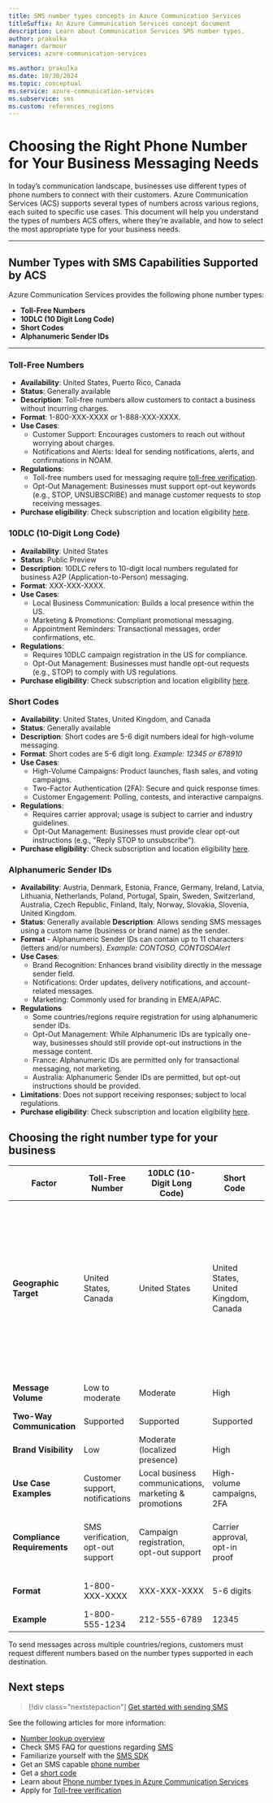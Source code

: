 ```yaml
---
title: SMS number types concepts in Azure Communication Services
titleSuffix: An Azure Communication Services concept document
description: Learn about Communication Services SMS number types.
author: prakulka
manager: darmour
services: azure-communication-services

ms.author: prakulka
ms.date: 10/30/2024
ms.topic: conceptual
ms.service: azure-communication-services
ms.subservice: sms
ms.custom: references_regions
---
```


# Choosing the Right Phone Number for Your Business Messaging Needs

In today’s communication landscape, businesses use different types of phone numbers to connect with their customers. Azure Communication Services (ACS) supports several types of numbers across various regions, each suited to specific use cases. This document will help you understand the types of numbers ACS offers, where they’re available, and how to select the most appropriate type for your business needs.

---

## Number Types with SMS Capabilities Supported by ACS

Azure Communication Services provides the following phone number types:

- **Toll-Free Numbers** 
- **10DLC (10 Digit Long Code)** 
- **Short Codes**
- **Alphanumeric Sender IDs**

---

### Toll-Free Numbers

- **Availability**: United States, Puerto Rico, Canada
- **Status**: Generally available
- **Description**: Toll-free numbers allow customers to contact a business without incurring charges.
- **Format**: 1-800-XXX-XXXX or 1-888-XXX-XXXX.
- **Use Cases**:
  - Customer Support: Encourages customers to reach out without worrying about charges.
   - Notifications and Alerts: Ideal for sending notifications, alerts, and confirmations in NOAM.
- **Regulations**:
  - Toll-free numbers used for messaging require [toll-free verification](../.././quickstarts/sms/apply-for-toll-free-verification.md).
  - Opt-Out Management: Businesses must support opt-out keywords (e.g., STOP, UNSUBSCRIBE) and manage customer requests to stop receiving messages.
- **Purchase eligibility**: Check subscription and location eligibility [here](../numbers/sub-eligibility-number-capability.md).

### 10DLC (10-Digit Long Code)

- **Availability**: United States
- **Status**: Public Preview
- **Description**: 10DLC refers to 10-digit local numbers regulated for business A2P (Application-to-Person) messaging.
- **Format**: XXX-XXX-XXXX.
- **Use Cases**:
   - Local Business Communication: Builds a local presence within the US.
   - Marketing & Promotions: Compliant promotional messaging.
   - Appointment Reminders: Transactional messages, order confirmations, etc.
- **Regulations**:
  - Requires 10DLC campaign registration in the US for compliance.
  - Opt-Out Management: Businesses must handle opt-out requests (e.g., STOP) to comply with US regulations.
- **Purchase eligibility**: Check subscription and location eligibility [here](../numbers/sub-eligibility-number-capability.md).

### Short Codes

- **Availability**: United States, United Kingdom, and Canada
- **Status**: Generally available
- **Description**: Short codes are 5-6 digit numbers ideal for high-volume messaging.
- **Format**: Short codes are 5-6 digit long. *Example: 12345 or 678910*
- **Use Cases**:
   - High-Volume Campaigns: Product launches, flash sales, and voting campaigns.
   - Two-Factor Authentication (2FA): Secure and quick response times.
   - Customer Engagement: Polling, contests, and interactive campaigns.
- **Regulations**:
  - Requires carrier approval; usage is subject to carrier and industry guidelines.
  - Opt-Out Management: Businesses must provide clear opt-out instructions (e.g., "Reply STOP to unsubscribe").
- **Purchase eligibility**: Check subscription and location eligibility [here](../numbers/sub-eligibility-number-capability.md).


### Alphanumeric Sender IDs
- **Availability**: Austria, Denmark, Estonia, France, Germany, Ireland, Latvia, Lithuania, Netherlands, Poland,
             Portugal, Spain, Sweden, Switzerland, Australia, Czech Republic, Finland, Italy, Norway,
              Slovakia, Slovenia, United Kingdom.
- **Status**: Generally available
 **Description**: Allows sending SMS messages using a custom name (business or brand name) as the sender.
- **Format** - Alphanumeric Sender IDs can contain up to 11 characters (letters and/or numbers). *Example: CONTOSO, CONTOSOAlert*
- **Use Cases**:
   - Brand Recognition: Enhances brand visibility directly in the message sender field.
   - Notifications: Order updates, delivery notifications, and account-related messages.
   - Marketing: Commonly used for branding in EMEA/APAC.
- **Regulations**
  - Some countries/regions require registration for using alphanumeric sender IDs.
  - Opt-Out Management: While Alphanumeric IDs are typically one-way, businesses should still provide opt-out instructions in the message content.
  - France: Alphanumeric IDs are permitted only for transactional messaging, not marketing.
  - Australia: Alphanumeric Sender IDs are permitted, but opt-out instructions should be provided.
- **Limitations**: Does not support receiving responses; subject to local regulations.
- **Purchase eligibility**: Check subscription and location eligibility [here](../numbers/sub-eligibility-number-capability.md).

## Choosing the right number type for your business

| **Factor**                   | **Toll-Free Number**                | **10DLC** (10-Digit Long Code)      | **Short Code**                     | **Alphanumeric Sender ID**                   |
|------------------------------|-------------------------------------|-------------------------------------|------------------------------------|----------------------------------------------|
| **Geographic Target**        | United States, Canada              | United States                       | United States, United Kingdom, Canada | Austria, Denmark, Estonia, France, Germany, Ireland, Latvia, Lithuania, Netherlands, Poland, Portugal, Spain, Sweden, Switzerland, Australia, Czech Republic, Finland, Italy, Norway, Slovakia, Slovenia, United Kingdom |
| **Message Volume**           | Low to moderate                    | Moderate                            | High                               | Moderate (for one-way notifications)        |
| **Two-Way Communication**    | Supported                          | Supported                           | Supported                      | Not Supported (one-way only)                |
| **Brand Visibility**         | Low                                | Moderate (localized presence)       | High                               | High (direct brand recognition)             |
| **Use Case Examples**        | Customer support, notifications    | Local business communications, marketing & promotions | High-volume campaigns, 2FA       | Brand visibility, one-way notifications     |
| **Compliance Requirements**  | SMS verification, opt-out support  | Campaign registration, opt-out support | Carrier approval, opt-in proof    | Varies by country/region (e.g., France restricts marketing messages) |
| **Format**                   | 1-800-XXX-XXXX                     | XXX-XXX-XXXX                        | 5-6 digits                          | Up to 11 characters (letters/numbers)       |
| **Example**                  | 1-800-555-1234                     | 212-555-6789                        | 12345                               | MYBRAND123                                  |

To send messages across multiple countries/regions, customers must request different numbers based on the number types supported in each destination.

## Next steps

> [!div class="nextstepaction"]
> [Get started with sending SMS](../../quickstarts/sms/send.md)

See the following articles for more information:

- [Number lookup overview](../../concepts/numbers/number-lookup-concept.md)
- Check SMS FAQ for questions regarding [SMS](../sms/sms-faq.md)
- Familiarize yourself with the [SMS SDK](../sms/sdk-features.md)
- Get an SMS capable [phone number](../../quickstarts/telephony/get-phone-number.md)
- Get a [short code](../../quickstarts/sms/apply-for-short-code.md)
- Learn about [Phone number types in Azure Communication Services](../telephony/plan-solution.md)
- Apply for [Toll-free verification](./sms-faq.md#toll-free-verification)
